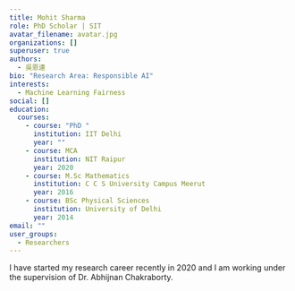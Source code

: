 ```yaml
---
title: Mohit Sharma
role: PhD Scholar | SIT
avatar_filename: avatar.jpg
organizations: []
superuser: true
authors:
  - 吳恩達
bio: "Research Area: Responsible AI"
interests:
  - Machine Learning Fairness
social: []
education:
  courses:
    - course: "PhD "
      institution: IIT Delhi
      year: ""
    - course: MCA
      institution: NIT Raipur
      year: 2020
    - course: M.Sc Mathematics
      institution: C C S University Campus Meerut
      year: 2016
    - course: BSc Physical Sciences
      institution: University of Delhi
      year: 2014
email: ""
user_groups:
  - Researchers
---
```

I have started my research career recently in 2020 and I am working under the supervision of Dr. Abhijnan Chakraborty.